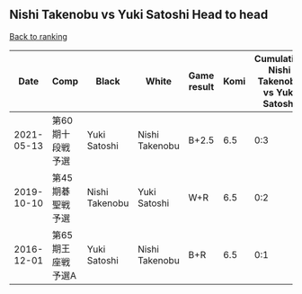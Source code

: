 ## Nishi Takenobu vs Yuki Satoshi Head to head

[Back to ranking](../../index.md)




| **Date** | **Comp** | **Black** | **White** | **Game result** | **Komi** | **Cumulative Nishi Takenobu vs Yuki Satoshi** | **Nishi Takenobu streak** | **Yuki Satoshi streak** | 
| --- | --- | --- | --- | --- | --- | --- | --- | --- |
| 2021-05-13 | 第60期十段戦予選 | Yuki Satoshi | Nishi Takenobu | B+2.5 | 6.5 | 0:3 | 0 | 3 | 
| 2019-10-10 | 第45期碁聖戦予選 | Nishi Takenobu | Yuki Satoshi | W+R | 6.5 | 0:2 | 0 | 2 | 
| 2016-12-01 | 第65期王座戦予選A | Yuki Satoshi | Nishi Takenobu | B+R | 6.5 | 0:1 | 0 | 1 |




